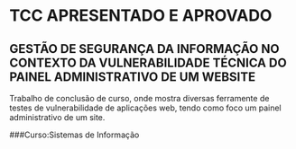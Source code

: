 # TCC APRESENTADO E APROVADO 

## ﻿﻿GESTÃO DE SEGURANÇA DA INFORMAÇÃO NO CONTEXTO DA VULNERABILIDADE TÉCNICA DO PAINEL ADMINISTRATIVO DE UM WEBSITE

Trabalho de conclusão de curso, onde mostra diversas ferramente de testes de vulnerabilidade de aplicações web, tendo como foco um painel administrativo de um site.

###Curso:Sistemas de Informação